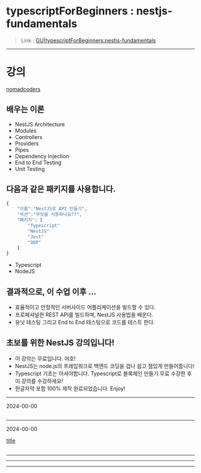 # typescriptForBeginners : nestjs-fundamentals

> Link : [GU|typescriptForBeginners:nestjs-fundamentals](https://ioabcoi.github.io/fedev/typescriptForBeginners/nestjs-fundamentals/index.html "GU")

---------------------------

# 강의
[nomadcoders](https://nomadcoders.co/nestjs-fundamentals "nomadcoders")

## 배우는 이론
- NestJS Architecture
- Modules
- Controllers
- Providers
- Pipes
- Dependency Injection
- End to End Testing
- Unit Testing

## 다음과 같은 패키지를 사용합니다.
```js
{
    "이름":"NestJS로 API 만들기",
    "섹션":"무엇을 사용하나요??",
    "패키지": [
        "Typescript"
        "NestJS"
        "Jest"
        "OOP"
    ]
}
```

- Typescript
- NodeJS

## 결과적으로, 이 수업 이후 ...
- 효율적이고 안정적인 서버사이드 어플리케이션을 빌드할 수 있다.
- 프로페셔널한 REST API를 빌드하며, NestJS 사용법을 배운다.
- 유닛 테스팅 그리고 End to End 테스팅으로 코드를 테스트 한다.

## 초보를 위한 NestJS 강의입니다!
- 이 강의는 무료입니다. 야호!
- NestJS는 node.js의 프레임워크로 백엔드 코딩을 겁나 쉽고 잼있게 만들어줍니다!
- Typescript 기초는 아셔야합니다. Typescript로 블록체인 만들기 무료 수강한 후 이 강의를 수강하세요!
- 한글자막 포함 100% 제작 완료되었습니다. Enjoy!

---------------------------
2024-00-00

## 

---------------------------
2024-00-00

[title](url "link")

## 

---------------------------
---------------------------
---------------------------